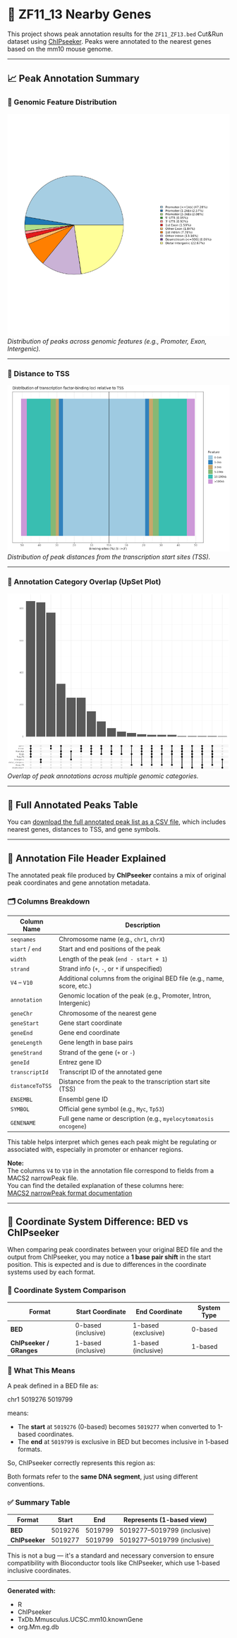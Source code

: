 # 🔬 ZF11_13 Nearby Genes

This project shows peak annotation results for the `ZF11_ZF13.bed` Cut&Run dataset using [ChIPseeker](https://bioconductor.org/packages/release/bioc/html/ChIPseeker.html). Peaks were annotated to the nearest genes based on the mm10 mouse genome.

--- 

## 📈 Peak Annotation Summary

### 🧠 Genomic Feature Distribution

![Annotation Pie Chart](ZF11_13_peak_annotation_piechart.png)  
*Distribution of peaks across genomic features (e.g., Promoter, Exon, Intergenic).*

---

### 📍 Distance to TSS

![Distance to TSS](ZF11_13_peak_distance_to_TSS.png)  
*Distribution of peak distances from the transcription start sites (TSS).*

---

### 🔗 Annotation Category Overlap (UpSet Plot)

![UpSet Plot](ZF11_13_peak_upset_plot.png)  
*Overlap of peak annotations across multiple genomic categories.*

---

## 📄 Full Annotated Peaks Table

You can [download the full annotated peak list as a CSV file](./ZF11_13_peaks_annotated_nearby_genes.csv), which includes nearest genes, distances to TSS, and gene symbols.

---

## 🧬 Annotation File Header Explained

The annotated peak file produced by **ChIPseeker** contains a mix of original peak coordinates and gene annotation metadata.

### 🗂️ Columns Breakdown

| Column Name       | Description |
|-------------------|-------------|
| `seqnames`        | Chromosome name (e.g., `chr1`, `chrX`) |
| `start` / `end`   | Start and end positions of the peak |
| `width`           | Length of the peak (`end - start + 1`) |
| `strand`          | Strand info (`+`, `-`, or `*` if unspecified) |
| `V4` – `V10`      | Additional columns from the original BED file (e.g., name, score, etc.) |
| `annotation`      | Genomic location of the peak (e.g., Promoter, Intron, Intergenic) |
| `geneChr`         | Chromosome of the nearest gene |
| `geneStart`       | Gene start coordinate |
| `geneEnd`         | Gene end coordinate |
| `geneLength`      | Gene length in base pairs |
| `geneStrand`      | Strand of the gene (`+` or `-`) |
| `geneId`          | Entrez gene ID |
| `transcriptId`    | Transcript ID of the annotated gene |
| `distanceToTSS`   | Distance from the peak to the transcription start site (TSS) |
| `ENSEMBL`         | Ensembl gene ID |
| `SYMBOL`          | Official gene symbol (e.g., `Myc`, `Tp53`) |
| `GENENAME`        | Full gene name or description (e.g., `myelocytomatosis oncogene`) |

This table helps interpret which genes each peak might be regulating or associated with, especially in promoter or enhancer regions.

**Note:**  
The columns `V4` to `V10` in the annotation file correspond to fields from a MACS2 narrowPeak file.  
You can find the detailed explanation of these columns here:  
[MACS2 narrowPeak format documentation](https://macs3-project.github.io/MACS/docs/narrowPeak.html#)


---

## 📏 Coordinate System Difference: BED vs ChIPseeker

When comparing peak coordinates between your original BED file and the output from ChIPseeker, you may notice a **1 base pair shift** in the start position. This is expected and is due to differences in the coordinate systems used by each format.

### 🔄 Coordinate System Comparison

| Format                  | Start Coordinate     | End Coordinate       | System Type         |
|-------------------------|----------------------|---------------------|---------------------|
| **BED**                 | 0-based (inclusive)  | 1-based (exclusive) | 0-based             |
| **ChIPseeker / GRanges**| 1-based (inclusive)  | 1-based (inclusive) | 1-based             |

### 📌 What This Means

A peak defined in a BED file as:

chr1 5019276 5019799


means:

- The **start** at `5019276` (0-based) becomes `5019277` when converted to 1-based coordinates.
- The **end** at `5019799` is exclusive in BED but becomes inclusive in 1-based formats.

So, ChIPseeker correctly represents this region as:



Both formats refer to the **same DNA segment**, just using different conventions.

### ✅ Summary Table

| Format      | Start     | End       | Represents (1-based view)     |
|-------------|-----------|-----------|-------------------------------|
| **BED**     | 5019276   | 5019799   | 5019277–5019799 (inclusive)   |
| **ChIPseeker** | 5019277 | 5019799   | 5019277–5019799 (inclusive)   |

This is not a bug — it's a standard and necessary conversion to ensure compatibility with Bioconductor tools like ChIPseeker, which use 1-based inclusive coordinates.

---


**Generated with:**  
- R  
- ChIPseeker  
- TxDb.Mmusculus.UCSC.mm10.knownGene  
- org.Mm.eg.db  



